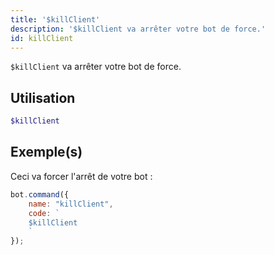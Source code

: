 ```yaml
---
title: '$killClient'
description: '$killClient va arrêter votre bot de force.'
id: killClient
---
```


`$killClient` va arrêter votre bot de force.

## Utilisation

```php
$killClient
```

## Exemple(s)

Ceci va forcer l'arrêt de votre bot :

```javascript
bot.command({
    name: "killClient",
    code: `
    $killClient
    `
});
```